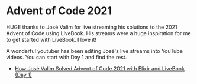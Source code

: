 # Advent of Code 2021

HUGE thanks to José Valim for live streaming his solutions to the 2021 Advent of Code using LiveBook. His streams were a huge inspiration for me to get started with LiveBook. I love it!

A wonderful youtuber has been editing José's live streams into YouTube videos. You can start with Day 1 and find the rest.

* [How José Valim Solved Advent of Code 2021 with Elixir and LiveBook (Day 1)](https://www.youtube.com/watch?v=mDxJjqx5-ns)
